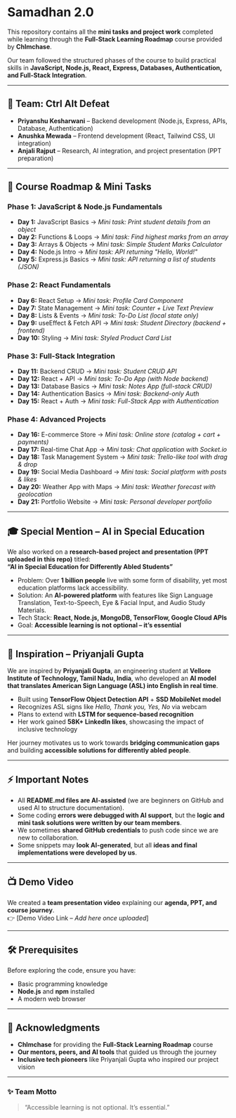 # Samadhan 2.0

This repository contains all the **mini tasks and project work** completed while learning through the **Full-Stack Learning Roadmap** course provided by **Chlmchase**.  

Our team followed the structured phases of the course to build practical skills in **JavaScript, Node.js, React, Express, Databases, Authentication, and Full-Stack Integration**.  

---

## 📌 Team: Ctrl Alt Defeat
- **Priyanshu Kesharwani** – Backend development (Node.js, Express, APIs, Database, Authentication)  
- **Anushka Mewada** – Frontend development (React, Tailwind CSS, UI integration)  
- **Anjali Rajput** – Research, AI integration, and project presentation (PPT preparation)  

---

## 🚀 Course Roadmap & Mini Tasks

### Phase 1: JavaScript & Node.js Fundamentals
- **Day 1:** JavaScript Basics → *Mini task: Print student details from an object*  
- **Day 2:** Functions & Loops → *Mini task: Find highest marks from an array*  
- **Day 3:** Arrays & Objects → *Mini task: Simple Student Marks Calculator*  
- **Day 4:** Node.js Intro → *Mini task: API returning "Hello, World!"*  
- **Day 5:** Express.js Basics → *Mini task: API returning a list of students (JSON)*  

### Phase 2: React Fundamentals
- **Day 6:** React Setup → *Mini task: Profile Card Component*  
- **Day 7:** State Management → *Mini task: Counter + Live Text Preview*  
- **Day 8:** Lists & Events → *Mini task: To-Do List (local state only)*  
- **Day 9:** useEffect & Fetch API → *Mini task: Student Directory (backend + frontend)*  
- **Day 10:** Styling → *Mini task: Styled Product Card List*  

### Phase 3: Full-Stack Integration
- **Day 11:** Backend CRUD → *Mini task: Student CRUD API*  
- **Day 12:** React + API → *Mini task: To-Do App (with Node backend)*  
- **Day 13:** Database Basics → *Mini task: Notes App (full-stack CRUD)*  
- **Day 14:** Authentication Basics → *Mini task: Backend-only Auth*  
- **Day 15:** React + Auth → *Mini task: Full-Stack App with Authentication*  

### Phase 4: Advanced Projects
- **Day 16:** E-commerce Store → *Mini task: Online store (catalog + cart + payments)*  
- **Day 17:** Real-time Chat App → *Mini task: Chat application with Socket.io*  
- **Day 18:** Task Management System → *Mini task: Trello-like tool with drag & drop*  
- **Day 19:** Social Media Dashboard → *Mini task: Social platform with posts & likes*  
- **Day 20:** Weather App with Maps → *Mini task: Weather forecast with geolocation*  
- **Day 21:** Portfolio Website → *Mini task: Personal developer portfolio*  

---

## 🎓 Special Mention – AI in Special Education
We also worked on a **research-based project and presentation (PPT uploaded in this repo)** titled:  
**“AI in Special Education for Differently Abled Students”**  

- Problem: Over **1 billion people** live with some form of disability, yet most education platforms lack accessibility.  
- Solution: An **AI-powered platform** with features like Sign Language Translation, Text-to-Speech, Eye & Facial Input, and Audio Study Materials.  
- Tech Stack: **React, Node.js, MongoDB, TensorFlow, Google Cloud APIs**  
- Goal: **Accessible learning is not optional – it’s essential**

---

## 🌟 Inspiration – Priyanjali Gupta
We are inspired by **Priyanjali Gupta**, an engineering student at **Vellore Institute of Technology, Tamil Nadu, India**, who developed an **AI model that translates American Sign Language (ASL) into English in real time**.  

- Built using **TensorFlow Object Detection API** + **SSD MobileNet model**  
- Recognizes ASL signs like *Hello, Thank you, Yes, No* via webcam  
- Plans to extend with **LSTM for sequence-based recognition**  
- Her work gained **58K+ LinkedIn likes**, showcasing the impact of inclusive technology  

Her journey motivates us to work towards **bridging communication gaps** and building **accessible solutions for differently abled people**.  

---

## ⚡ Important Notes
- All **README.md files are AI-assisted** (we are beginners on GitHub and used AI to structure documentation).  
- Some coding **errors were debugged with AI support**, but the **logic and mini task solutions were written by our team members**.  
- We sometimes **shared GitHub credentials** to push code since we are new to collaboration.  
- Some snippets may **look AI-generated**, but all **ideas and final implementations were developed by us**.  

---

## 📺 Demo Video
We created a **team presentation video** explaining our **agenda, PPT, and course journey**.  
👉 [Demo Video Link – *Add here once uploaded*]  

---

## 🛠️ Prerequisites
Before exploring the code, ensure you have:  
- Basic programming knowledge  
- **Node.js** and **npm** installed  
- A modern web browser  

---

## 🙌 Acknowledgments
- **Chlmchase** for providing the **Full-Stack Learning Roadmap** course  
- **Our mentors, peers, and AI tools** that guided us through the journey  
- **Inclusive tech pioneers** like Priyanjali Gupta who inspired our project vision  

---

### ✨ Team Motto
> “Accessible learning is not optional. It’s essential.”


  

